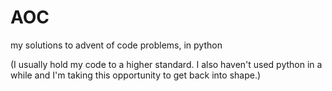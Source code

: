# AOC
my solutions to advent of code problems, in python

(I usually hold my code to a higher standard. I also haven't used python in a while and I'm taking this opportunity to get back into shape.)